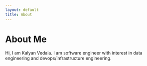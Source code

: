 ```yaml
---
layout: default
title: About
---
```

# About Me

Hi, I am Kalyan Vedala. I am software engineer with interest in data
engineering and devops/infrastructure engineering.
